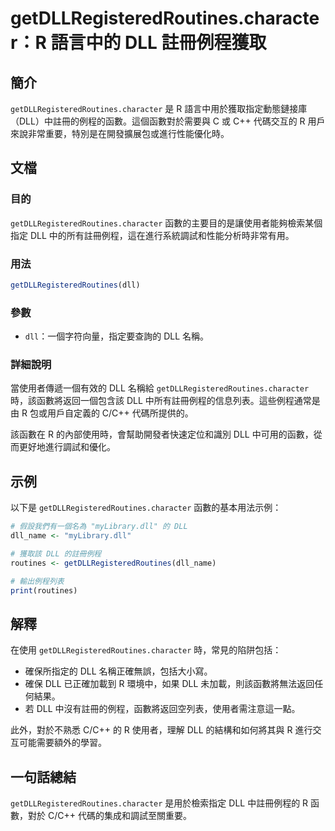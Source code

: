 <!--
Meta Description: # getDLLRegisteredRoutines.character：R 語言中的 DLL 註冊例程獲取 ## 簡介 `getDLLRegisteredRoutines.character` 是 R 語言中用於獲取指定動態鏈接庫（DLL）中註冊的例程的函數。這個函數對於需要與 C 或 C++ 代...
Meta Keywords: dll, getdllregisteredroutines, character, mylibrary, dll_name
-->

# getDLLRegisteredRoutines.character：R 語言中的 DLL 註冊例程獲取

## 簡介
`getDLLRegisteredRoutines.character` 是 R 語言中用於獲取指定動態鏈接庫（DLL）中註冊的例程的函數。這個函數對於需要與 C 或 C++ 代碼交互的 R 用戶來說非常重要，特別是在開發擴展包或進行性能優化時。

## 文檔
### 目的
`getDLLRegisteredRoutines.character` 函數的主要目的是讓使用者能夠檢索某個指定 DLL 中的所有註冊例程，這在進行系統調試和性能分析時非常有用。

### 用法
```R
getDLLRegisteredRoutines(dll)
```

### 參數
- `dll`：一個字符向量，指定要查詢的 DLL 名稱。

### 詳細說明
當使用者傳遞一個有效的 DLL 名稱給 `getDLLRegisteredRoutines.character` 時，該函數將返回一個包含該 DLL 中所有註冊例程的信息列表。這些例程通常是由 R 包或用戶自定義的 C/C++ 代碼所提供的。

該函數在 R 的內部使用時，會幫助開發者快速定位和識別 DLL 中可用的函數，從而更好地進行調試和優化。

## 示例
以下是 `getDLLRegisteredRoutines.character` 函數的基本用法示例：

```R
# 假設我們有一個名為 "myLibrary.dll" 的 DLL
dll_name <- "myLibrary.dll"

# 獲取該 DLL 的註冊例程
routines <- getDLLRegisteredRoutines(dll_name)

# 輸出例程列表
print(routines)
```

## 解釋
在使用 `getDLLRegisteredRoutines.character` 時，常見的陷阱包括：
- 確保所指定的 DLL 名稱正確無誤，包括大小寫。
- 確保 DLL 已正確加載到 R 環境中，如果 DLL 未加載，則該函數將無法返回任何結果。
- 若 DLL 中沒有註冊的例程，函數將返回空列表，使用者需注意這一點。

此外，對於不熟悉 C/C++ 的 R 使用者，理解 DLL 的結構和如何將其與 R 進行交互可能需要額外的學習。

## 一句話總結
`getDLLRegisteredRoutines.character` 是用於檢索指定 DLL 中註冊例程的 R 函數，對於 C/C++ 代碼的集成和調試至關重要。
